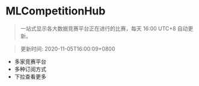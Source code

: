 # MLCompetitionHub

> 一站式显示各大数据竞赛平台正在进行的比赛，每天 16:00 UTC+8 自动更新。
  
> 更新时间: 2020-11-05T16:00:09+0800 

* 多家竞赛平台
* 多种订阅方式
* 下拉查看更多